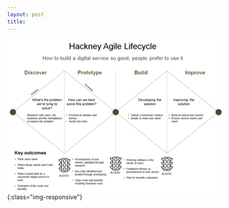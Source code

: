 ```yaml
---
layout: post
title:          
---
```

![Hackney Agile Lifecycle](../images/image1.png){:class="img-responsive"}

